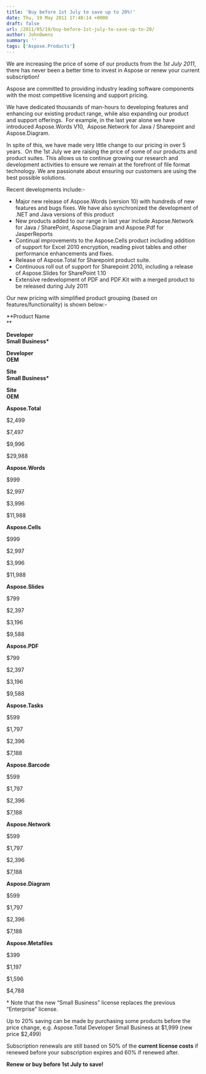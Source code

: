 ```yaml
---
title: 'Buy before 1st July to save up to 20%!'
date: Thu, 19 May 2011 17:40:14 +0000
draft: false
url: /2011/05/19/buy-before-1st-july-to-save-up-to-20/
author: JohnOwens
summary: ''
tags: ['Aspose.Products']
---
```


We are increasing the price of some of our products from the _1st_ _July 2011_, there has never been a better time to invest in Aspose or renew your current subscription!

Aspose are committed to providing industry leading software components with the most competitive licensing and support pricing.

We have dedicated thousands of man-hours to developing features and enhancing our existing product range, while also expanding our product and support offerings.  For example, in the last year alone we have introduced Aspose.Words V10,  Aspose.Network for Java / Sharepoint and Aspose.Diagram.

In spite of this, we have made very little change to our pricing in over 5 years.  On the 1st July we are raising the price of some of our products and product suites. This allows us to continue growing our research and development activities to ensure we remain at the forefront of file format technology. We are passionate about ensuring our customers are using the best possible solutions.

Recent developments include:-

*   Major new release of Aspose.Words (version 10) with hundreds of new features and bugs fixes. We have also synchronized the development of .NET and Java versions of this product
*   New products added to our range in last year include Aspose.Network for Java / SharePoint, Aspose.Diagram and Aspose.Pdf for JasperReports
*   Continual improvements to the Aspose.Cells product including addition of support for Excel 2010 encryption, reading pivot tables and other performance enhancements and fixes.
*   Release of Aspose.Total for Sharepoint product suite.
*   Continuous roll out of support for Sharepoint 2010, including a release of Aspose.Slides for SharePoint 1.10
*   Extensive redevelopment of PDF and PDF.Kit with a merged product to be released during July 2011

Our new pricing with simplified product grouping (based on features/functionality) is shown below:-

**Product Name  
**

**Developer**  
**Small Business\***  

**Developer**  
**OEM**

**Site**  
**Small Business\***

**Site**  
**OEM**

**Aspose.Total**

$2,499

$7,497

$9,996

$29,988

**Aspose.Words**

$999

$2,997

$3,996

$11,988

**Aspose.Cells**

$999

$2,997

$3,996

$11,988

**Aspose.Slides**

$799

$2,397

$3,196

$9,588

**Aspose.PDF**

$799

$2,397

$3,196

$9,588

**Aspose.Tasks**

$599

$1,797

$2,396

$7,188

**Aspose.Barcode**

$599

$1,797

$2,396

$7,188

**Aspose.Network**

$599

$1,797

$2,396

$7,188

**Aspose.Diagram**

$599

$1,797

$2,396

$7,188

**Aspose.Metafiles**

$399

$1,197

$1,596

$4,788

\* Note that the new “Small Business” license replaces the previous “Enterprise” license.

Up to 20% saving can be made by purchasing some products before the price change, e.g. Aspose.Total Developer Small Business at $1,999 (new price $2,499)

Subscription renewals are still based on 50% of the **current license costs** if renewed before your subscription expires and 60% if renewed after.

**Renew or buy before 1st July to save!**







